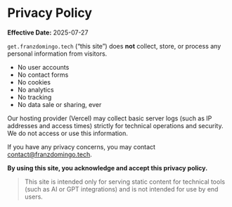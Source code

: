 # Privacy Policy

**Effective Date:** 2025-07-27

`get.franzdomingo.tech` (“this site”) does **not** collect, store, or process any personal information from visitors.

- No user accounts  
- No contact forms  
- No cookies  
- No analytics  
- No tracking  
- No data sale or sharing, ever

Our hosting provider (Vercel) may collect basic server logs (such as IP addresses and access times) strictly for technical operations and security. We do not access or use this information.

If you have any privacy concerns, you may contact contact@franzdomingo.tech.

**By using this site, you acknowledge and accept this privacy policy.**

> This site is intended only for serving static content for technical tools (such as AI or GPT integrations) and is not intended for use by end users.
